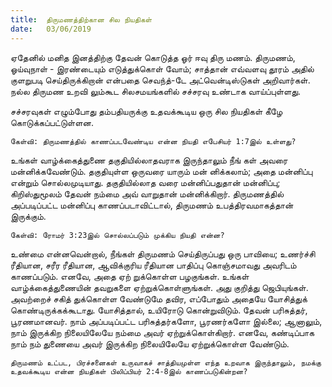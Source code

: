 ```yaml
---
title:  திருமணத்திற்கான சில நியதிகள்
date:   03/06/2019
---
```


ஏதேனில் மனித இனத்திற்கு தேவன் கொடுத்த ஓர் ஈவு திரு மணம்.  திருமணம், ஓய்வுநாள் - இரண்டையும் எடுத்துக்கொள் வோம்; சாத்தான் எவ்வளவு தூரம் அதில் குளறுபடி செய்திருக்கிறான் என்பதை செவந்த்-டே அட்வென்டிஸ்டுகள் அறிவார்கள்.  நல்ல திருமண உறவி லும்கூட சிலசமயங்களில் சச்சரவு உண்டாக வாய்ப்புள்ளது.

சச்சரவுகள் எழும்போது தம்பதியருக்கு உதவக்கூடிய ஒரு சில நியதிகள் கீழே கொடுக்கப்பட்டுள்ளன.

`கேள்வி: திருமணத்தில் காணப்படவேண்டிய என்ன நியதி எபேசியர் 1:7இல் உள்ளது?`

உங்கள் வாழ்க்கைத்துணை தகுதியில்லாதவராக இருந்தாலும் நீங் கள் அவரை மன்னிக்கவேண்டும்.  தகுதியுள்ள ஒருவரை யாரும் மன் னிக்கலாம்; அதை மன்னிப்பு என்றும் சொல்லமுடியாது.  தகுதியில்லாத வரை மன்னிப்பதுதான் மன்னிப்பு; கிறிஸ்துமூலம் தேவன் நம்மை அவ் வாறுதான் மன்னிக்கிறார்.  திருமணத்தில் அப்படிப்பட்ட மன்னிப்பு காணப்படாவிட்டால், திருமணம் உபத்திரவமாகத்தான் இருக்கும்.

`கேள்வி: ரோமர் 3:23இல் சொல்லப்படும் முக்கிய நியதி என்ன?`

உண்மை என்னவென்றால், நீங்கள் திருமணம் செய்திருப்பது ஒரு பாவியை; உணர்ச்சி ரீதியான, சரீர ரீதியான, ஆவிக்குரிய ரீதியான பாதிப்பு கொஞ்சமாவது அவரிடம் காணப்படும்.  எனவே, அதை ஏற் றுக்கொள்ள பழகுங்கள்.  உங்கள் வாழ்க்கைத்துணையின் தவறுகளை ஏற்றுக்கொள்ளுங்கள்.  அது குறித்து ஜெபியுங்கள்.  அவற்றைச் சகித் துக்கொள்ள வேண்டுமே தவிர, எப்போதும் அதையே யோசித்துக் கொண்டிருக்கக்கூடாது.  யோசித்தால், உயிரோடு கொன்றுவிடும்.  தேவன் பரிசுத்தர், பூரணமானவர். நாம் அப்படிப்பட்ட பரிசுத்தர்களோ, பூரணர்களோ இல்லை; ஆனாலும், நாம் இருக்கிற நிலையிலேயே நம்மை அவர் ஏற்றுக்கொள்கிறார்.  எனவே, கண்டிப்பாக நாம் நம் துணையை அவர் இருக்கிற நிலையிலேயே ஏற்றுக்கொள்ள வேண்டும்.

`திருமணம் உட்பட, பிரச்சனைகள் உருவாகச் சாத்தியமுள்ள எந்த உறவாக இருந்தாலும், நமக்கு உதவக்கூடிய என்ன நியதிகள் பிலிப்பியர் 2:4-8இல் காணப்படுகின்றன?`